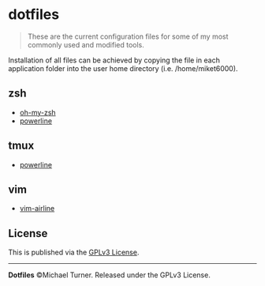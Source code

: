 # dotfiles
> These are the current configuration files for some of my most commonly used and modified tools.

Installation of all files can be achieved by copying the file in each application folder into the user home directory (i.e. /home/miket6000).

## zsh
- [oh-my-zsh](https://github.com/robbyrussell/oh-my-zsh)
- [powerline](https://github.com/powerline/powerline)

## tmux
- [powerline](https://github.com/powerline/powerline)

## vim
- [vim-airline](https://github.com/vim-airline/vim-airline)

## License

This is published via the [GPLv3 License](https://github.com/miket6000/dotfiles/LICENSE).

---

**Dotfiles** ©Michael Turner. Released under the GPLv3 License.
